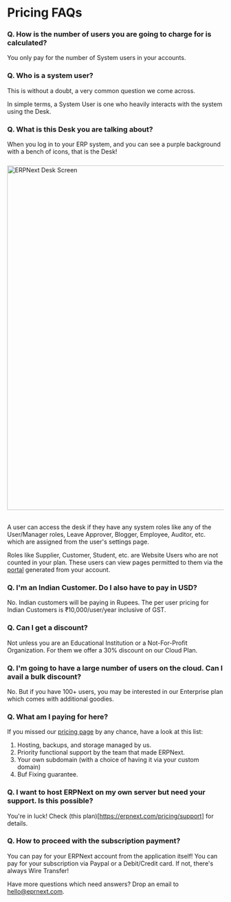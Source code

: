 # Pricing FAQs

### Q. How is the number of users you are going to charge for is calculated?

You only pay for the number of System users in your accounts.

### Q. Who is a system user?

This is without a doubt, a very common question we come across.

In simple terms, a System User is one who heavily interacts with the system using the Desk. 

### Q. What is this Desk you are talking about?

When you log in to your ERP system, and you can see a purple background with a bench of icons, that is the Desk!

<div> <!--class="col-sm-12 text-center mar-t-40"> -->
    <img src="/assets/erpnext_com/images/erpnext-desk.png" class="img-responsive"
        alt="ERPNext Desk Screen" style="padding-top: 10px; padding-bottom: 17px; width:800px; margin:auto;">
</div>


A user can access the desk if they have any system roles like any of the User/Manager roles, Leave Approver, Blogger, Employee, Auditor, etc. which are assigned from the user's settings page.

Roles like Supplier, Customer, Student, etc. are Website Users who are not counted in your plan. These users can view pages permitted to them via the <a href="https://erpnext.org/docs/user/manual/en/customer-portal" target="_blank">portal</a> generated from your account.

### Q. I'm an Indian Customer. Do I also have to pay in USD?

No. Indian customers will be paying in Rupees. The per user pricing for Indian Customers is ₹10,000/user/year inclusive of GST.

### Q. Can I get a discount?

Not unless you are an Educational Institution or a Not-For-Profit Organization. For them we offer a 30% discount on our Cloud Plan.


### Q. I'm going to have a large number of users on the cloud. Can I avail a bulk discount?

No. But if you have 100+ users, you may be interested in our Enterprise plan which comes with additional goodies.

### Q. What am I paying for here?

If you missed our [pricing page](https://erpnext.com/pricing) by any chance, have a look at this list:
1. Hosting, backups, and storage managed by us.
2. Priority functional support by the team that made ERPNext.
3. Your own subdomain (with a choice of having it via your custom domain)
4. Buf Fixing guarantee.

### Q. I want to host ERPNext on my own server but need your support. Is this possible?

You're in luck! Check (this plan)[https://erpnext.com/pricing/support] for details.

### Q. How to proceed with the subscription payment?

You can pay for your ERPNext account from the application itself! You can pay for your subscription via Paypal or a Debit/Credit card. If not, there's always Wire Transfer!

Have more questions which need answers? Drop an email to <a href="mailto:hello@erpnext.com">hello@eprnext.com</a>.